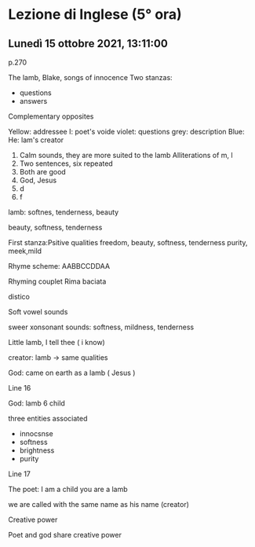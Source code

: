 #  Lezione di Inglese (5° ora)
## Lunedì 15 ottobre 2021, 13:11:00

p.270

The lamb, Blake, songs of innocence
Two stanzas: 

* questions
* answers

Complementary opposites

Yellow: addressee
I: poet's voide
violet: questions
grey: description
Blue: He: lam's creator

1. Calm  sounds, they are more suited to the lamb
Alliterations of m, l
2. Two sentences,  six repeated
3. Both are good
4. God, Jesus
5. d
6. f


lamb: softnes, tenderness, beauty

beauty, softness, tenderness


First stanza:Psitive qualities
freedom, beauty, softness, tenderness purity, meek,mild

Rhyme scheme:
AABBCCDDAA

Rhyming couplet
Rima  baciata

distico


Soft vowel sounds


sweer xonsonant sounds:  softness, mildness, tenderness


Little lamb, I tell thee ( i know)

creator: lamb $\to$ same qualities

God: came on earth as a lamb ( Jesus )


Line 16

God: lamb 6 child


three entities associated

* innocsnse
* softness
* brightness
* purity

Line 17

The poet:
I am a child
you are a lamb

we are called with the same name as his name (creator)


Creative power

Poet and god share creative power
<!--stackedit_data:
eyJoaXN0b3J5IjpbLTkxNzEzODczNywxMjk1OTU5MDgxLC0xMj
k0MzU3MjYsMjI0NDU4MDU3LDE5OTkwOTYyMzcsOTg1MjU3OTc0
LDIxNDcxODUwMDVdfQ==
-->